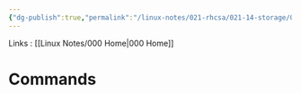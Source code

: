 ```yaml
---
{"dg-publish":true,"permalink":"/linux-notes/021-rhcsa/021-14-storage/021-14-5-storage-commands/"}
---
```


Links : [[Linux Notes/000 Home\|000 Home]]

# Commands

